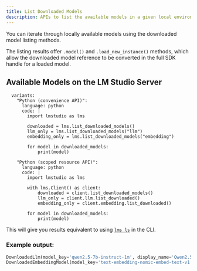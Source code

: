 ```yaml
---
title: List Downloaded Models
description: APIs to list the available models in a given local environment
---
```


You can iterate through locally available models using the downloaded model listing methods.

The listing results offer `.model()` and `.load_new_instance()` methods, which allow the
downloaded model reference to be converted in the full SDK handle for a loaded model.

## Available Models on the LM Studio Server

```lms_code_snippet
  variants:
    "Python (convenience API)":
      language: python
      code: |
        import lmstudio as lms

        downloaded = lms.list_downloaded_models()
        llm_only = lms.list_downloaded_models("llm")
        embedding_only = lms.list_downloaded_models("embedding")

        for model in downloaded_models:
            print(model)

    "Python (scoped resource API)":
      language: python
      code: |
        import lmstudio as lms

        with lms.Client() as client:
            downloaded = client.list_downloaded_models()
            llm_only = client.llm.list_downloaded()
            embedding_only = client.embedding.list_downloaded()

        for model in downloaded_models:
            print(model)

```
This will give you results equivalent to using [`lms ls`](../../cli/ls) in the CLI.


### Example output:

```python
DownloadedLlm(model_key='qwen2.5-7b-instruct-1m', display_name='Qwen2.5 7B Instruct 1M', architecture='qwen2', vision=False)
DownloadedEmbeddingModel(model_key='text-embedding-nomic-embed-text-v1.5', display_name='Nomic Embed Text v1.5', architecture='nomic-bert')
```
